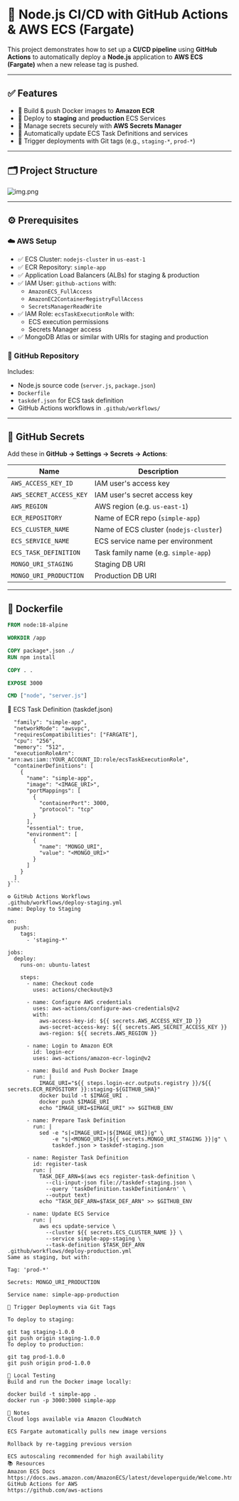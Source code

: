 # 🚀 Node.js CI/CD with GitHub Actions & AWS ECS (Fargate)

This project demonstrates how to set up a **CI/CD pipeline** using **GitHub Actions** to automatically deploy a **Node.js** application to **AWS ECS (Fargate)** when a new release tag is pushed.

---

## ✅ Features

- 🐳 Build & push Docker images to **Amazon ECR**
- 🚀 Deploy to **staging** and **production** ECS Services
- 🔐 Manage secrets securely with **AWS Secrets Manager**
- 🔄 Automatically update ECS Task Definitions and services
- 🔧 Trigger deployments with Git tags (e.g., `staging-*`, `prod-*`)

---

## 🗂 Project Structure

![img.png](img.png)


---

## ⚙️ Prerequisites

### ☁️ AWS Setup

- ✅ ECS Cluster: `nodejs-cluster` in `us-east-1`
- ✅ ECR Repository: `simple-app`
- ✅ Application Load Balancers (ALBs) for staging & production
- ✅ IAM User: `github-actions` with:
    - `AmazonECS_FullAccess`
    - `AmazonEC2ContainerRegistryFullAccess`
    - `SecretsManagerReadWrite`
- ✅ IAM Role: `ecsTaskExecutionRole` with:
    - ECS execution permissions
    - Secrets Manager access
- ✅ MongoDB Atlas or similar with URIs for staging and production

### 🐙 GitHub Repository

Includes:
- Node.js source code (`server.js`, `package.json`)
- `Dockerfile`
- `taskdef.json` for ECS task definition
- GitHub Actions workflows in `.github/workflows/`

---

## 🔐 GitHub Secrets

Add these in **GitHub → Settings → Secrets → Actions**:

| Name                    | Description                            |
|-------------------------|----------------------------------------|
| `AWS_ACCESS_KEY_ID`     | IAM user's access key                  |
| `AWS_SECRET_ACCESS_KEY` | IAM user's secret access key           |
| `AWS_REGION`            | AWS region (e.g. `us-east-1`)          |
| `ECR_REPOSITORY`        | Name of ECR repo (`simple-app`)        |
| `ECS_CLUSTER_NAME`      | Name of ECS cluster (`nodejs-cluster`) |
| `ECS_SERVICE_NAME`      | ECS service name per environment       |
| `ECS_TASK_DEFINITION`   | Task family name (e.g. `simple-app`)   |
| `MONGO_URI_STAGING`     | Staging DB URI                         |
| `MONGO_URI_PRODUCTION`  | Production DB URI                      |

---

## 🐳 Dockerfile

```dockerfile
FROM node:18-alpine

WORKDIR /app

COPY package*.json ./
RUN npm install

COPY . .

EXPOSE 3000

CMD ["node", "server.js"]
```

📄 ECS Task Definition (taskdef.json)
```{
  "family": "simple-app",
  "networkMode": "awsvpc",
  "requiresCompatibilities": ["FARGATE"],
  "cpu": "256",
  "memory": "512",
  "executionRoleArn": "arn:aws:iam::YOUR_ACCOUNT_ID:role/ecsTaskExecutionRole",
  "containerDefinitions": [
    {
      "name": "simple-app",
      "image": "<IMAGE_URI>",
      "portMappings": [
        {
          "containerPort": 3000,
          "protocol": "tcp"
        }
      ],
      "essential": true,
      "environment": [
        {
          "name": "MONGO_URI",
          "value": "<MONGO_URI>"
        }
      ]
    }
  ]
}```

⚙️ GitHub Actions Workflows
.github/workflows/deploy-staging.yml
name: Deploy to Staging

on:
  push:
    tags:
      - 'staging-*'

jobs:
  deploy:
    runs-on: ubuntu-latest

    steps:
      - name: Checkout code
        uses: actions/checkout@v3

      - name: Configure AWS credentials
        uses: aws-actions/configure-aws-credentials@v2
        with:
          aws-access-key-id: ${{ secrets.AWS_ACCESS_KEY_ID }}
          aws-secret-access-key: ${{ secrets.AWS_SECRET_ACCESS_KEY }}
          aws-region: ${{ secrets.AWS_REGION }}

      - name: Login to Amazon ECR
        id: login-ecr
        uses: aws-actions/amazon-ecr-login@v2

      - name: Build and Push Docker Image
        run: |
          IMAGE_URI="${{ steps.login-ecr.outputs.registry }}/${{ secrets.ECR_REPOSITORY }}:staging-${GITHUB_SHA}"
          docker build -t $IMAGE_URI .
          docker push $IMAGE_URI
          echo "IMAGE_URI=$IMAGE_URI" >> $GITHUB_ENV

      - name: Prepare Task Definition
        run: |
          sed -e "s|<IMAGE_URI>|${IMAGE_URI}|g" \
              -e "s|<MONGO_URI>|${{ secrets.MONGO_URI_STAGING }}|g" \
              taskdef.json > taskdef-staging.json

      - name: Register Task Definition
        id: register-task
        run: |
          TASK_DEF_ARN=$(aws ecs register-task-definition \
            --cli-input-json file://taskdef-staging.json \
            --query 'taskDefinition.taskDefinitionArn' \
            --output text)
          echo "TASK_DEF_ARN=$TASK_DEF_ARN" >> $GITHUB_ENV

      - name: Update ECS Service
        run: |
          aws ecs update-service \
            --cluster ${{ secrets.ECS_CLUSTER_NAME }} \
            --service simple-app-staging \
            --task-definition $TASK_DEF_ARN
.github/workflows/deploy-production.yml
Same as staging, but with:

Tag: 'prod-*'

Secrets: MONGO_URI_PRODUCTION

Service name: simple-app-production

🚀 Trigger Deployments via Git Tags

To deploy to staging:

git tag staging-1.0.0
git push origin staging-1.0.0
To deploy to production:

git tag prod-1.0.0
git push origin prod-1.0.0

🧪 Local Testing
Build and run the Docker image locally:

docker build -t simple-app .
docker run -p 3000:3000 simple-app

📝 Notes
Cloud logs available via Amazon CloudWatch

ECS Fargate automatically pulls new image versions

Rollback by re-tagging previous version

ECS autoscaling recommended for high availability
📚 Resources
Amazon ECS Docs
https://docs.aws.amazon.com/AmazonECS/latest/developerguide/Welcome.html
GitHub Actions for AWS
https://github.com/aws-actions
